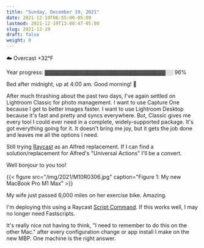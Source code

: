 ```yaml
---
title: "Sunday, December 19, 2021"
date: 2021-12-19T06:55:00-05:00
lastmod: 2021-12-19T13:08:47-05:00
slug: 2021-12-19
draft: false
weight: 0
---
```


☁️ Overcast +32°F

Year progress: ▓▓▓▓▓▓▓▓▓▓▓▓▓▓▓▓▓▓▓▓▓▓▓▓▓▓▓▓▓▓▓░░ 96%

Bed after midnight, up at 4:00 am. Good morning! 🥱

After much thrashing about the past two days, I've again settled on Lightroom Classic for photo management. I want to use Capture One because I get to better images faster. I want to use Lightroom Desktop because it's fast and pretty and syncs everywhere. But, Classic gives me every tool I could ever need in a complete, widely-supported package. It's got everything going for it. It doesn't bring me joy, but it gets the job done and leaves me all the options I need.

Still trying [Raycast](https://www.raycast.com/) as an Alfred replacement. If I can find a solution/replacement for Alfred's "Universal Actions" I'll be a convert.

Well bonjour to you too!

{{< figure src="/img/2021/M10R0306.jpg" caption="Figure 1: My new MacBook Pro M1 Max" >}}

My wife just passed 6,000 miles on her exercise bike. Amazing.

I'm deploying this using a Raycast [Script Command](https://github.com/raycast/script-commands). If this works well, I may no longer need Fastscripts.

It's really nice not having to think, "I need to remember to do this on the other Mac." after every configuration change or app install I make on the new MBP. One machine is the right answer.

[//]: # "Exported with love from a post written in Org mode"
[//]: # "- https://github.com/kaushalmodi/ox-hugo"
